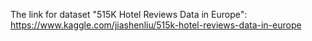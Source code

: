 The link for dataset "515K Hotel Reviews Data in Europe": https://www.kaggle.com/jiashenliu/515k-hotel-reviews-data-in-europe

